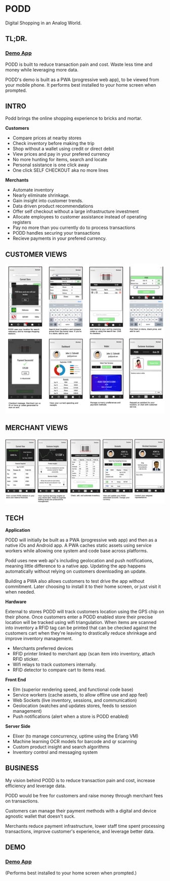 # PODD
Digital Shopping in an Analog World.

## TL;DR.
### [Demo App](https://podd-demo.herokuapp.com/)

PODD is built to reduce transaction pain and cost. Waste less time and money while leveraging more data.

PODD's demo is built as a PWA (progressive web app), to be viewed from your mobile phone. It performs best installed to your home screen when prompted.

## INTRO

Podd brings the online shopping experience to bricks and mortar.

**Customers**
- Compare prices at nearby stores
- Check inventory before making the trip
- Shop without a wallet using credit or direct debit
- View prices and pay in your prefered currency
- No more hunting for items, search and locate
- Personal ssistance is one click away
- One click SELF CHECKOUT aka no more lines

**Merchants**
- Automate inventory
- Nearly eliminate shrinkage.
- Gain insight into customer trends.
- Data driven product recommendations
- Offer self checkout without a large infrastructure investment
- Allocate employees to customer assistance instead of operating registers
- Pay no more than you currently do to process transactions
- PODD handles securing your transactions
- Recieve payments in your prefered currency.

## CUSTOMER VIEWS
![](https://github.com/philawsophizing/PODD/raw/master/readme_assets/customer_screens.jpg)

## MERCHANT VIEWS
![](https://github.com/philawsophizing/PODD/raw/master/readme_assets/merchant_screens.jpg)

## TECH

**Application**

PODD will initially be built as a PWA (progressive web app) and then as a native iOs and Android app. A PWA caches static assets using service workers while allowing one system and code base across platforms.

 Podd uses new web api's including geolocation and push notifications, meaning little difference to a native app. Updating the app happens automatically without relying on customers downloading an update.

 Building a PWA also allows customers to test drive the app without commitment. Later choosing to install it to their home screen, or just visit it when needed.
 
 **Hardware**

External to stores PODD will track customers location using the GPS chip on their phone. Once customers enter a PODD enabled store their precise location will be tracked using wifi triangulation. When items are scanned into inventory a RFID tag can be printed that can be checked against the customers cart when they're leaving to drastically reduce shrinkage and improve inventory management.
 
 - Merchants preferred devices
 - RFID printer linked to merchant app (scan item into inventory, attach RFID sticker.
 - Wifi relays to track customers internally.
 - RFID detector to compare cart to items read.

**Front End**
- Elm (superior rendering speed, and functional code base)
- Service workers (cache assets, to allow offline use and app feel)
- Web Sockets (live inventory, sessions, and communication)
- Geolocation (watches and updates stores, feeds to session management)
- Push notifications (alert when a store is PODD enabled)

**Server Side**
- Elixer (to manage concurrency, uptime using the Erlang VM)
- Machine learning OCR models for barcode and qr scanning
- Custom product insight and search algorithms
- Inventory control and messaging system

## BUSINESS

My vision behind PODD is to reduce transaction pain and cost, increase efficiency and leverage data.

PODD would be free for customers and raise money through merchant fees on transactions.

Customers can manage their payment methods with a digital and device agnostic wallet that doesn't suck.

Merchants reduce payment infrastructure, lower staff time spent processing transactions, improve customer's experience, and leverage better data.

## DEMO

### [Demo App](https://podd-demo.herokuapp.com/)

(Performs best installed to your home screen when prompted.)
